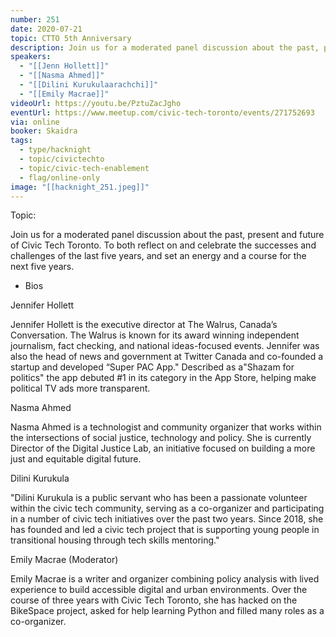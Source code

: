 ```yaml
---
number: 251
date: 2020-07-21
topic: CTTO 5th Anniversary
description: Join us for a moderated panel discussion about the past, present and future of Civic Tech Toronto. To both reflect on and celebrate the successes and challenges of the last five years, and set an energy and a course for the next five years.
speakers:
  - "[[Jenn Hollett]]"
  - "[[Nasma Ahmed]]"
  - "[[Dilini Kurukulaarachchi]]"
  - "[[Emily Macrae]]"
videoUrl: https://youtu.be/PztuZacJgho
eventUrl: https://www.meetup.com/civic-tech-toronto/events/271752693
via: online
booker: Skaidra
tags:
  - type/hacknight
  - topic/civictechto
  - topic/civic-tech-enablement
  - flag/online-only
image: "[[hacknight_251.jpeg]]"
---
```


Topic:

Join us for a moderated panel discussion about the past, present and future of Civic Tech Toronto. To both reflect on and celebrate the successes and challenges of the last five years, and set an energy and a course for the next five years.

+ Bios

Jennifer Hollett

Jennifer Hollett is the executive director at The Walrus, Canada’s Conversation. The Walrus is known for its award winning independent journalism, fact checking, and national ideas-focused events. Jennifer was also the head of news and government at Twitter Canada and co-founded a startup and developed “Super PAC App." Described as a"Shazam for politics" the app debuted #1 in its category in the App Store, helping make political TV ads more transparent.

Nasma Ahmed

Nasma Ahmed is a technologist and community organizer that works within the intersections of social justice, technology and policy. She is currently Director of the Digital Justice Lab, an initiative focused on building a more just and equitable digital future.

Dilini Kurukula

"Dilini Kurukula is a public servant who has been a passionate volunteer within the civic tech community, serving as a co-organizer and participating in a number of civic tech initiatives over the past two years. Since 2018, she has founded and led a civic tech project that is supporting young people in transitional housing through tech skills mentoring."

Emily Macrae (Moderator)

Emily Macrae is a writer and organizer combining policy analysis with lived experience to build accessible digital and urban environments. Over the course of three years with Civic Tech Toronto, she has hacked on the BikeSpace project, asked for help learning Python and filled many roles as a co-organizer.

